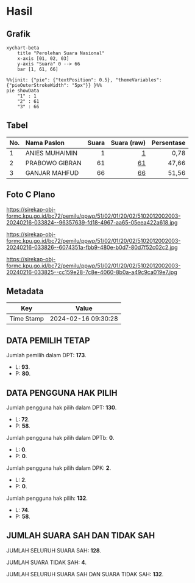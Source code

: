 # Hasil

## Grafik

```mermaid
xychart-beta
    title "Perolehan Suara Nasional"
    x-axis [01, 02, 03]
    y-axis "Suara" 0 --> 66
    bar [1, 61, 66]
```

```mermaid
%%{init: {"pie": {"textPosition": 0.5}, "themeVariables": {"pieOuterStrokeWidth": "5px"}} }%%
pie showData
    "1" : 1
    "2" : 61
    "3" : 66
```

## Tabel

| No. | Nama Paslon    | Suara | Suara (raw) | Persentase |
|:--- |:-------------- | -----:| -----------:| ----------:|
| 1   | ANIES MUHAIMIN | 1     | [1][p-1]    | 0,78       |
| 2   | PRABOWO GIBRAN | 61    | [61][p-2]   | 47,66      |
| 3   | GANJAR MAHFUD  | 66    | [66][p-3]   | 51,56      |


[p-1]: https://github.com/gigit-pemilu/pemilu-2024/blob/main/pilpres/hitung-suara/sub/51-bali/sub/02-tabanan/sub/01-selemadeg/sub/2002-wanagiri/sub/003-tps/sub/paslon-1.txt
[p-2]: https://github.com/gigit-pemilu/pemilu-2024/blob/main/pilpres/hitung-suara/sub/51-bali/sub/02-tabanan/sub/01-selemadeg/sub/2002-wanagiri/sub/003-tps/sub/paslon-2.txt
[p-3]: https://github.com/gigit-pemilu/pemilu-2024/blob/main/pilpres/hitung-suara/sub/51-bali/sub/02-tabanan/sub/01-selemadeg/sub/2002-wanagiri/sub/003-tps/sub/paslon-3.txt

## Foto C Plano

https://sirekap-obj-formc.kpu.go.id/bc72/pemilu/ppwp/51/02/01/20/02/5102012002003-20240216-033824--96357639-fd18-4967-aa65-05eea422a618.jpg

https://sirekap-obj-formc.kpu.go.id/bc72/pemilu/ppwp/51/02/01/20/02/5102012002003-20240216-033826--6074351a-fbb9-480e-b0d7-80d7f52c02c2.jpg

https://sirekap-obj-formc.kpu.go.id/bc72/pemilu/ppwp/51/02/01/20/02/5102012002003-20240216-033825--cc159e28-7c8e-4060-8b0a-a49c9ca019e7.jpg


## Metadata

| Key        | Value               |
| ---------- | ------------------- |
| Time Stamp | 2024-02-16 09:30:28 |


## DATA PEMILIH TETAP

Jumlah pemilih dalam DPT: **173**.
 * L: **93**.
 * P: **80**.

## DATA PENGGUNA HAK PILIH

Jumlah pengguna hak pilih dalam DPT: **130**.
 * L: **72**.
 * P: **58**.

Jumlah pengguna hak pilih dalam DPTb: **0**.
 * L: **0**.
 * P: **0**.

Jumlah pengguna hak pilih dalam DPK: **2**.
 * L: **2**.
 * P: **0**.

Jumlah pengguna hak pilih: **132**.
 * L: **74**.
 * P: **58**.

## JUMLAH SUARA SAH DAN TIDAK SAH

JUMLAH SELURUH SUARA SAH: **128**.

JUMLAH SUARA TIDAK SAH: **4**.

JUMLAH SELURUH SUARA SAH DAN SUARA TIDAK SAH: **132**.


